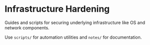 # Infrastructure Hardening

Guides and scripts for securing underlying infrastructure like OS and network components.

Use `scripts/` for automation utilities and `notes/` for documentation.
